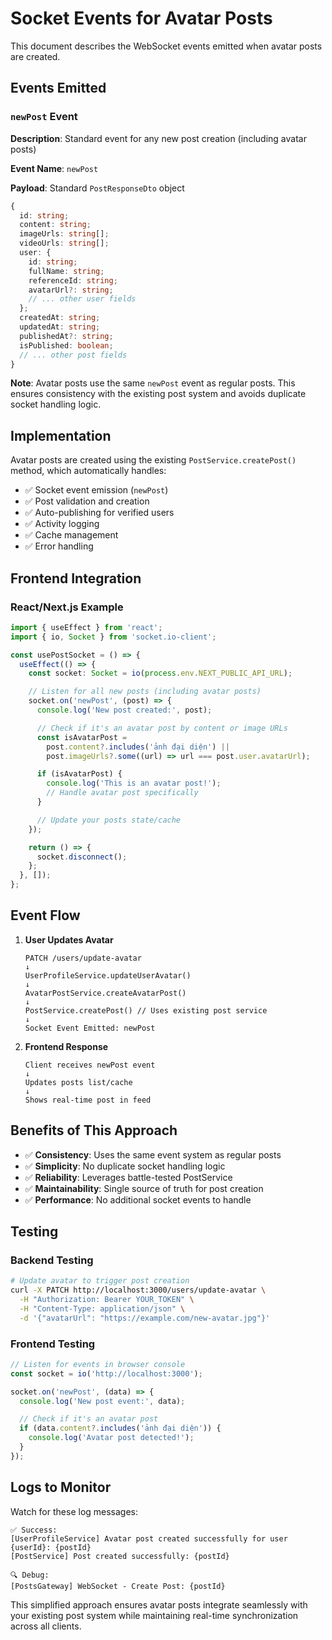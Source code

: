 # Socket Events for Avatar Posts

This document describes the WebSocket events emitted when avatar posts are created.

## Events Emitted

### `newPost` Event

**Description**: Standard event for any new post creation (including avatar posts)

**Event Name**: `newPost`

**Payload**: Standard `PostResponseDto` object

```typescript
{
  id: string;
  content: string;
  imageUrls: string[];
  videoUrls: string[];
  user: {
    id: string;
    fullName: string;
    referenceId: string;
    avatarUrl?: string;
    // ... other user fields
  };
  createdAt: string;
  updatedAt: string;
  publishedAt?: string;
  isPublished: boolean;
  // ... other post fields
}
```

**Note**: Avatar posts use the same `newPost` event as regular posts. This ensures consistency with the existing post system and avoids duplicate socket handling logic.

## Implementation

Avatar posts are created using the existing `PostService.createPost()` method, which automatically handles:

- ✅ Socket event emission (`newPost`)
- ✅ Post validation and creation
- ✅ Auto-publishing for verified users
- ✅ Activity logging
- ✅ Cache management
- ✅ Error handling

## Frontend Integration

### React/Next.js Example

```typescript
import { useEffect } from 'react';
import { io, Socket } from 'socket.io-client';

const usePostSocket = () => {
  useEffect(() => {
    const socket: Socket = io(process.env.NEXT_PUBLIC_API_URL);

    // Listen for all new posts (including avatar posts)
    socket.on('newPost', (post) => {
      console.log('New post created:', post);

      // Check if it's an avatar post by content or image URLs
      const isAvatarPost =
        post.content?.includes('ảnh đại diện') ||
        post.imageUrls?.some((url) => url === post.user.avatarUrl);

      if (isAvatarPost) {
        console.log('This is an avatar post!');
        // Handle avatar post specifically
      }

      // Update your posts state/cache
    });

    return () => {
      socket.disconnect();
    };
  }, []);
};
```

## Event Flow

1. **User Updates Avatar**

   ```
   PATCH /users/update-avatar
   ↓
   UserProfileService.updateUserAvatar()
   ↓
   AvatarPostService.createAvatarPost()
   ↓
   PostService.createPost() // Uses existing post service
   ↓
   Socket Event Emitted: newPost
   ```

2. **Frontend Response**
   ```
   Client receives newPost event
   ↓
   Updates posts list/cache
   ↓
   Shows real-time post in feed
   ```

## Benefits of This Approach

- ✅ **Consistency**: Uses the same event system as regular posts
- ✅ **Simplicity**: No duplicate socket handling logic
- ✅ **Reliability**: Leverages battle-tested PostService
- ✅ **Maintainability**: Single source of truth for post creation
- ✅ **Performance**: No additional socket events to handle

## Testing

### Backend Testing

```bash
# Update avatar to trigger post creation
curl -X PATCH http://localhost:3000/users/update-avatar \
  -H "Authorization: Bearer YOUR_TOKEN" \
  -H "Content-Type: application/json" \
  -d '{"avatarUrl": "https://example.com/new-avatar.jpg"}'
```

### Frontend Testing

```typescript
// Listen for events in browser console
const socket = io('http://localhost:3000');

socket.on('newPost', (data) => {
  console.log('New post event:', data);

  // Check if it's an avatar post
  if (data.content?.includes('ảnh đại diện')) {
    console.log('Avatar post detected!');
  }
});
```

## Logs to Monitor

Watch for these log messages:

```
✅ Success:
[UserProfileService] Avatar post created successfully for user {userId}: {postId}
[PostService] Post created successfully: {postId}

🔍 Debug:
[PostsGateway] WebSocket - Create Post: {postId}
```

This simplified approach ensures avatar posts integrate seamlessly with your existing post system while maintaining real-time synchronization across all clients.
